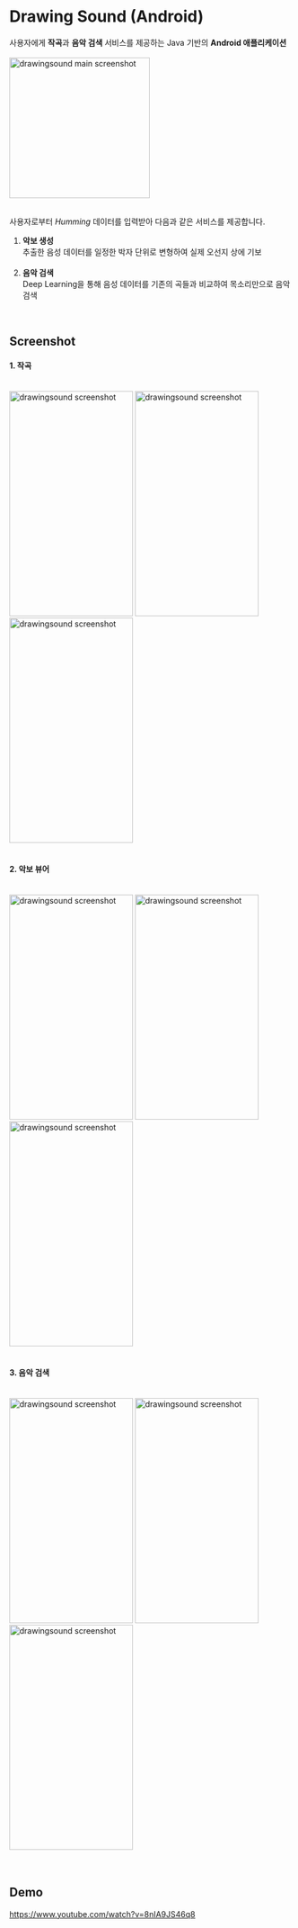 # Drawing Sound (Android)
사용자에게 **작곡**과 **음악 검색** 서비스를 제공하는 Java 기반의 **Android 애플리케이션** </br></br>
<img width="250" alt="drawingsound main screenshot" src="https://user-images.githubusercontent.com/33407123/80936257-3f89c780-8e0b-11ea-8937-76929eb46ea3.png">
</br></br>

사용자로부터 *Humming*  데이터를 입력받아 다음과 같은 서비스를 제공합니다.
1. **악보 생성** </br>
    추출한 음성 데이터를 일정한 박자 단위로 변형하여 실제 오선지 상에 기보 </br></br>
2. **음악 검색** </br>
    Deep Learning을 통해 음성 데이터를 기존의 곡들과 비교하여 목소리만으로 음악 검색
</br>


## Screenshot
#### 1. 작곡 </br></br>
<div>
<img width="220" height="400" alt="drawingsound screenshot" src="https://user-images.githubusercontent.com/33407123/80937597-c2f9e780-8e10-11ea-863b-07f1d03a996d.PNG">
<img width="220" height="400" alt="drawingsound screenshot" src="https://user-images.githubusercontent.com/33407123/80937599-c5f4d800-8e10-11ea-853e-2c54fd614402.PNG">
<img width="220" height="400" alt="drawingsound screenshot" src="https://user-images.githubusercontent.com/33407123/80937607-cc834f80-8e10-11ea-98a4-3661339c8f03.PNG">
</div>
</br>

#### 2. 악보 뷰어 </br></br>
<div>
<img width="220" height="400" alt="drawingsound screenshot" src="https://user-images.githubusercontent.com/33407123/80937746-621edf00-8e11-11ea-801d-7ad2234e220c.PNG">
<img width="220" height="400" alt="drawingsound screenshot" src="https://user-images.githubusercontent.com/33407123/80937747-63e8a280-8e11-11ea-9cf0-8a7cb70ade20.PNG">
<img width="220" height="400" alt="drawingsound screenshot" src="https://user-images.githubusercontent.com/33407123/80937748-65b26600-8e11-11ea-8f84-415ffdbc0601.PNG">
</div>
</br>

#### 3. 음악 검색 </br></br>
<div>
<img width="220" height="400" alt="drawingsound screenshot" src="https://user-images.githubusercontent.com/33407123/80937840-a1e5c680-8e11-11ea-927d-6efda67452b0.PNG">
<img width="220" height="400" alt="drawingsound screenshot" src="https://user-images.githubusercontent.com/33407123/80937842-a4482080-8e11-11ea-80c5-a43c52dac626.PNG">
<img width="220" height="400" alt="drawingsound screenshot" src="https://user-images.githubusercontent.com/33407123/80937844-a611e400-8e11-11ea-846e-f223a08fb6bf.PNG">
</div>
</br></br>


## Demo
https://www.youtube.com/watch?v=8nIA9JS46q8
</br></br></br>
